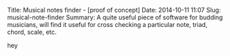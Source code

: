 Title: Musical notes finder - [proof of concept]
Date: 2014-10-11 11:07
Slug: musical-note-finder
Summary: A quite useful piece of software for budding musicians, will find it useful for cross checking a particular note, triad, chord, scale, etc.

hey

